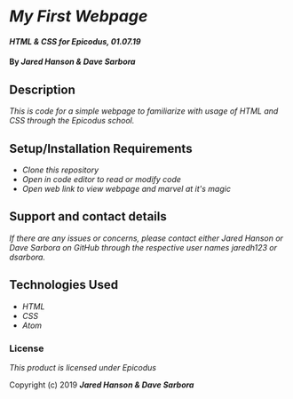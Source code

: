 # _My First Webpage_

#### _HTML & CSS for Epicodus, 01.07.19_

#### By _**Jared Hanson & Dave Sarbora**_

## Description

_This is code for a simple webpage to familiarize with usage of HTML and CSS through the Epicodus school._

## Setup/Installation Requirements

* _Clone this repository_
* _Open in code editor to read or modify code_
* _Open web link to view webpage and marvel at it's magic_

## Support and contact details

_If there are any issues or concerns, please contact either Jared Hanson or Dave Sarbora on GitHub through the respective user names jaredh123 or dsarbora._

## Technologies Used

* _HTML_
* _CSS_
* _Atom_

### License

*This product is licensed under Epicodus*

Copyright (c) 2019 **_Jared Hanson & Dave Sarbora_**
